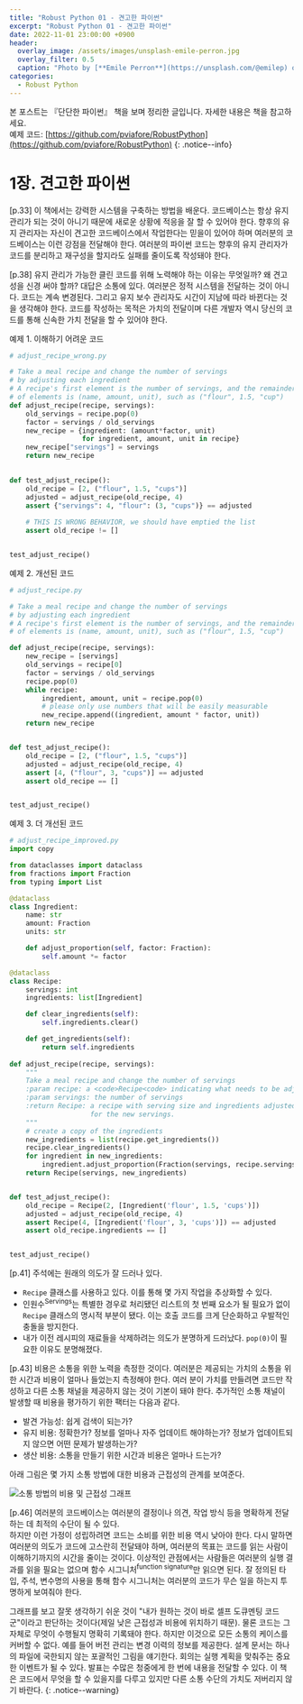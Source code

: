 ```yaml
---
title: "Robust Python 01 - 견고한 파이썬"
excerpt: "Robust Python 01 - 견고한 파이썬"
date: 2022-11-01 23:00:00 +0900
header:
  overlay_image: /assets/images/unsplash-emile-perron.jpg
  overlay_filter: 0.5
  caption: "Photo by [**Emile Perron**](https://unsplash.com/@emilep) on [**Unsplash**](https://unsplash.com/)"
categories:
  - Robust Python
---
```


본 포스트는 『단단한 파이썬』 책을 보며 정리한 글입니다. 자세한 내용은 책을 참고하세요.  
예제 코드: [https://github.com/pviafore/RobustPython](https://github.com/pviafore/RobustPython)
{: .notice--info}

# 1장. 견고한 파이썬

[p.33] 이 책에서는 강력한 시스템을 구축하는 방법을 배운다. 코드베이스는 항상 유지 관리가 되는 것이 아니기 때문에 새로운 상황에 적응을 잘 할 수 있어야 한다. 향후의 유지 관리자는 자신이 견고한 코드베이스에서 작업한다는 믿을이 있어야 하며 여러분의 코드베이스는 이런 강점을 전달해야 한다. 여러분의 파이썬 코드는 향후의 유지 관리자가 코드를 분리하고 재구성을 할지라도 실패를 줄이도록 작성돼야 한다.

[p.38] 유지 관리가 가능한 클린 코드를 위해 노력해야 하는 이유는 무엇일까? 왜 견고성을 신경 써야 할까? 대답은 소통에 있다. 여러분은 정적 시스템을 전달하는 것이 아니다. 코드는 계속 변경된다. 그리고 유지 보수 관리자도 시간이 지남에 따라 바뀐다는 것을 생각해야 한다. 코드를 작성하는 목적은 가치의 전달이며 다른 개발자 역시 당신의 코드를 통해 신속한 가치 전달을 할 수 있어야 한다.

예제 1. 이해하기 어려운 코드
```python
# adjust_recipe_wrong.py

# Take a meal recipe and change the number of servings
# by adjusting each ingredient
# A recipe's first element is the number of servings, and the remainder
# of elements is (name, amount, unit), such as ("flour", 1.5, "cup")
def adjust_recipe(recipe, servings):
    old_servings = recipe.pop(0)
    factor = servings / old_servings
    new_recipe = {ingredient: (amount*factor, unit) 
                  for ingredient, amount, unit in recipe} 
    new_recipe["servings"] = servings
    return new_recipe

    
def test_adjust_recipe():
    old_recipe = [2, ("flour", 1.5, "cups")]
    adjusted = adjust_recipe(old_recipe, 4)
    assert {"servings": 4, "flour": (3, "cups")} == adjusted
    
    # THIS IS WRONG BEHAVIOR, we should have emptied the list
    assert old_recipe != []


test_adjust_recipe()
```

예제 2. 개선된 코드
```python
# adjust_recipe.py

# Take a meal recipe and change the number of servings
# by adjusting each ingredient
# A recipe's first element is the number of servings, and the remainder
# of elements is (name, amount, unit), such as ("flour", 1.5, "cup")

def adjust_recipe(recipe, servings):
    new_recipe = [servings]
    old_servings = recipe[0]
    factor = servings / old_servings
    recipe.pop(0)
    while recipe:
        ingredient, amount, unit = recipe.pop(0)
        # please only use numbers that will be easily measurable
        new_recipe.append((ingredient, amount * factor, unit))
    return new_recipe


def test_adjust_recipe():
    old_recipe = [2, ("flour", 1.5, "cups")]
    adjusted = adjust_recipe(old_recipe, 4)
    assert [4, ("flour", 3, "cups")] == adjusted
    assert old_recipe == []


test_adjust_recipe()
```

예제 3. 더 개선된 코드
```python
# adjust_recipe_improved.py
import copy

from dataclasses import dataclass
from fractions import Fraction
from typing import List

@dataclass
class Ingredient:
    name: str
    amount: Fraction
    units: str

    def adjust_proportion(self, factor: Fraction):
        self.amount *= factor

@dataclass
class Recipe:
    servings: int
    ingredients: list[Ingredient]

    def clear_ingredients(self):
        self.ingredients.clear()

    def get_ingredients(self):
        return self.ingredients
    
def adjust_recipe(recipe, servings):
    """
    Take a meal recipe and change the number of servings
    :param recipe: a <code>Recipe<code> indicating what needs to be adjusted
    :param servings: the number of servings
    :return Recipe: a recipe with serving size and ingredients adjusted
                    for the new servings.
    """
    # create a copy of the ingredients
    new_ingredients = list(recipe.get_ingredients())
    recipe.clear_ingredients()
    for ingredient in new_ingredients:
        ingredient.adjust_proportion(Fraction(servings, recipe.servings))
    return Recipe(servings, new_ingredients)


def test_adjust_recipe():
    old_recipe = Recipe(2, [Ingredient('flour', 1.5, 'cups')])
    adjusted = adjust_recipe(old_recipe, 4)
    assert Recipe(4, [Ingredient('flour', 3, 'cups')]) == adjusted
    assert old_recipe.ingredients == []


test_adjust_recipe()
```
[p.41] 주석에는 원래의 의도가 잘 드러나 있다. 
- `Recipe` 클래스를 사용하고 있다. 이를 통해 몇 가지 작업을 추상화할 수 있다.
- 인원수<sup>Servings</sup>는 특별한 경우로 처리됐던 리스트의 첫 번째 요소가 될 필요가 없이 `Recipe` 클래스의 명시적 부분이 됐다. 이는 호출 코드를 크게 단순화하고 우발적인 충돌을 방지한다.
- 내가 이전 레시피의 재료들을 삭제하려는 의도가 분명하게 드러났다. `pop(0)`이 필요한 이유도 분명해졌다.

[p.43] 비용은 소통을 위한 노력을 측정한 것이다. 여러분은 제공되는 가치의 소통을 위한 시간과 비용이 얼마나 들었는지 측정해야 한다. 여러 분이 가치를 만들려면 코드만 작성하고 다른 소통 채널을 제공하지 않는 것이 기본이 돼야 한다. 추가적인 소통 채널이 발생할 때 비용을 평가하기 위한 팩터는 다음과 같다.
- 발견 가능성: 쉽게 검색이 되는가?
- 유지 비용: 정확한가? 정보를 얼마나 자주 업데이트 해야하는가? 정보가 업데이트되지 않으면 어떤 문제가 발생하는가?
- 생산 비용: 소통을 만들기 위한 시간과 비용은 얼마나 드는가?

아래 그림은 몇 가지 소통 방법에 대한 비용과 근접성의 관계를 보여준다.

![소통 방법의 비용 및 근접성 그래프]({{site.baseurl}}/assets/images/2022-11-01-robust-python-01.svg)

[p.46] 여러분의 코드베이스는 여러분의 결정이나 의견, 작업 방식 등을 명확하게 전달하는 데 최적의 수단이 될 수 있다.  
하지만 이런 가정이 성립하려면 코드는 소비를 위한 비용 역시 낮아야 한다. 다시 말하면 여러분의 의도가 코드에 고스란히 전달돼야 하며, 여러분의 목표는 코드를 읽는 사람이 이해하기까지의 시간을 줄이는 것이다. 이상적인 관점에서는 사람들은 여러분의 실행 결과를 읽을 필요는 없으며 함수 시그니처<sup>function signature</sup>만 읽으면 된다. 잘 정의된 타입, 주석, 변수명의 사용을 통해 함수 시그니처는 여러분의 코드가 무슨 일을 하는지 투명하게 보여줘야 한다.

그래프를 보고 잘못 생각하기 쉬운 것이 "내가 원하는 것이 바로 셀프 도큐멘팅 코드군"이라고 판단하는 것이다(제일 낮은 근접성과 비용에 위치하기 때문). 물론 코드는 그 자체로 무엇이 수행될지 명확히 기록돼야 한다. 하지만 이것으로 모든 소통의 케이스를 커버할 수 없다. 예를 들어 버전 관리는 변경 이력의 정보를 제공한다. 설계 문서는 하나의 파일에 국한되지 않는 포괄적인 그림을 얘기한다. 회의는 실행 계획을 맞춰주는 중요한 이벤트가 될 수 있다. 발표는 수많은 청중에게 한 번에 내용을 전달할 수 있다. 이 책은 코드에서 무엇을 할 수 있을지를 다루고 있지만 다른 소통 수단의 가치도 저버리지 않기 바란다.
{: .notice--warning}
